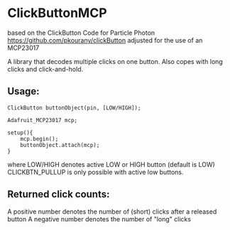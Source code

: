 ClickButtonMCP
===========
based on the ClickButton Code for Particle Photon https://github.com/pkourany/clickButton
adjusted for the use of an MCP23017

A library that decodes multiple clicks on one button. Also copes with
long clicks and click-and-hold.

Usage:
-------

```
ClickButton buttonObject(pin, [LOW/HIGH]);

Adafruit_MCP23017 mcp;

setup(){
    mcp.begin();
    buttonObject.attach(mcp);
}

```

where LOW/HIGH denotes active LOW or HIGH button (default is LOW)
CLICKBTN_PULLUP is only possible with active low buttons.

Returned click counts:
----------------------

   A positive number denotes the number of (short) clicks after a released button
   A negative number denotes the number of "long" clicks
